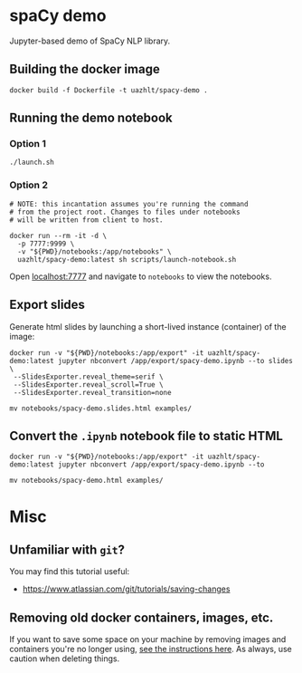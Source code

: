 # spaCy demo

Jupyter-based demo of SpaCy NLP library.

## Building the docker image

```
docker build -f Dockerfile -t uazhlt/spacy-demo .
```

## Running the demo notebook

### Option 1
```
./launch.sh
```

### Option 2
```
# NOTE: this incantation assumes you're running the command 
# from the project root. Changes to files under notebooks 
# will be written from client to host.

docker run --rm -it -d \
  -p 7777:9999 \
  -v "${PWD}/notebooks:/app/notebooks" \
  uazhlt/spacy-demo:latest sh scripts/launch-notebook.sh
```

Open [localhost:7777](http://localhost:7777) and navigate to `notebooks` to view the notebooks.

## Export slides

Generate html slides by launching a short-lived instance (container) of the image:

```
docker run -v "${PWD}/notebooks:/app/export" -it uazhlt/spacy-demo:latest jupyter nbconvert /app/export/spacy-demo.ipynb --to slides \
 --SlidesExporter.reveal_theme=serif \
 --SlidesExporter.reveal_scroll=True \
 --SlidesExporter.reveal_transition=none

mv notebooks/spacy-demo.slides.html examples/
```

## Convert the `.ipynb` notebook file to static HTML

```
docker run -v "${PWD}/notebooks:/app/export" -it uazhlt/spacy-demo:latest jupyter nbconvert /app/export/spacy-demo.ipynb --to

mv notebooks/spacy-demo.html examples/
```

# Misc

## Unfamiliar with `git`?

You may find this tutorial useful:

- https://www.atlassian.com/git/tutorials/saving-changes

## Removing old docker containers, images, etc.

If you want to save some space on your machine by removing images and containers you're no longer using, [see the instructions here](https://docs.docker.com/config/pruning/).  As always, use caution when deleting things.
